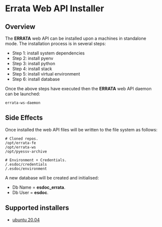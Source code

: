 # Errata Web API Installer

## Overview

The **ERRATA** web API can be installed upon a machines in standalone mode.  The installation process is in several steps:

- Step 1: install system dependencies
- Step 2: install pyenv
- Step 3: install python
- Step 4: install stack
- Step 5: install virtual environment
- Step 6: install database

Once the above steps have executed then the **ERRATA** web API daemon can be launched: 

```
errata-ws-daemon
```

## Side Effects

Once installed the web API files will be written to the file system as follows:

```
# Cloned repos.
/opt/errata-fe
/opt/errata-ws
/opt/pyessv-archive

# Environment + Credentials.
/.esdoc/credentials
/.esdoc/environment
```

A new database will be created and initialised:

- Db Name = **esdoc_errata**.
- Db User = **esdoc**.

## Supported installers

- [ubuntu 20.04](https://github.com/ES-DOC/devops/blob/main/installers/ubuntu/errata/workflow.md)
